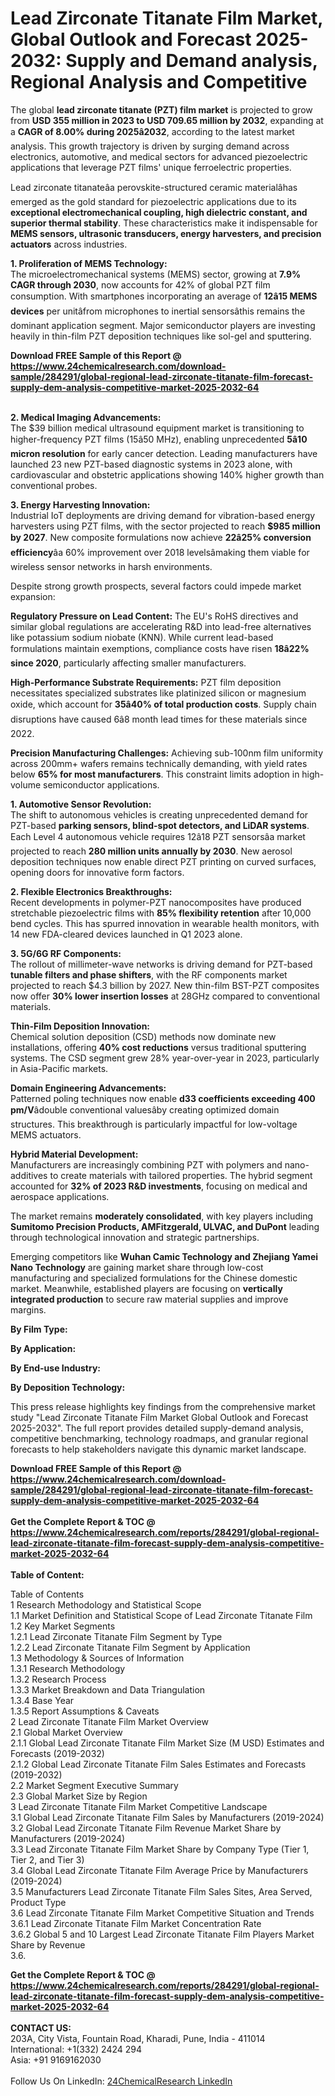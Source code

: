 <h1>Lead Zirconate Titanate Film Market, Global Outlook and Forecast 2025-2032: Supply and Demand analysis, Regional Analysis and Competitive</h1><p>The global <strong>lead zirconate titanate (PZT) film market</strong> is projected to grow from <strong>USD 355 million in 2023 to USD 709.65 million by 2032</strong>, expanding at a <strong>CAGR of 8.00% during 2025â2032</strong>, according to the latest market analysis. This growth trajectory is driven by surging demand across electronics, automotive, and medical sectors for advanced piezoelectric applications that leverage PZT films' unique ferroelectric properties.</p><p>Lead zirconate titanateâa perovskite-structured ceramic materialâhas emerged as the gold standard for piezoelectric applications due to its <strong>exceptional electromechanical coupling, high dielectric constant, and superior thermal stability</strong>. These characteristics make it indispensable for <strong>MEMS sensors, ultrasonic transducers, energy harvesters, and precision actuators</strong> across industries.</p><p><strong>1. Proliferation of MEMS Technology:</strong><br>
The microelectromechanical systems (MEMS) sector, growing at <strong>7.9% CAGR through 2030</strong>, now accounts for 42% of global PZT film consumption. With smartphones incorporating an average of <strong>12â15 MEMS devices</strong> per unitâfrom microphones to inertial sensorsâthis remains the dominant application segment. Major semiconductor players are investing heavily in thin-film PZT deposition techniques like sol-gel and sputtering.</p><div><b>Download FREE Sample of this Report @ 
            <a href="https://www.24chemicalresearch.com/download-sample/284291/global-regional-lead-zirconate-titanate-film-forecast-supply-dem-analysis-competitive-market-2025-2032-64">
            https://www.24chemicalresearch.com/download-sample/284291/global-regional-lead-zirconate-titanate-film-forecast-supply-dem-analysis-competitive-market-2025-2032-64</a></b></div><br><p><strong>2. Medical Imaging Advancements:</strong><br>
The $39 billion medical ultrasound equipment market is transitioning to higher-frequency PZT films (15â50 MHz), enabling unprecedented <strong>5â10 micron resolution</strong> for early cancer detection. Leading manufacturers have launched 23 new PZT-based diagnostic systems in 2023 alone, with cardiovascular and obstetric applications showing 140% higher growth than conventional probes.</p><p><strong>3. Energy Harvesting Innovation:</strong><br>
Industrial IoT deployments are driving demand for vibration-based energy harvesters using PZT films, with the sector projected to reach <strong>$985 million by 2027</strong>. New composite formulations now achieve <strong>22â25% conversion efficiency</strong>âa 60% improvement over 2018 levelsâmaking them viable for wireless sensor networks in harsh environments.</p><p>Despite strong growth prospects, several factors could impede market expansion:</p><p><strong>Regulatory Pressure on Lead Content:</strong> The EU's RoHS directives and similar global regulations are accelerating R&amp;D into lead-free alternatives like potassium sodium niobate (KNN). While current lead-based formulations maintain exemptions, compliance costs have risen <strong>18â22% since 2020</strong>, particularly affecting smaller manufacturers.</p><p><strong>High-Performance Substrate Requirements:</strong> PZT film deposition necessitates specialized substrates like platinized silicon or magnesium oxide, which account for <strong>35â40% of total production costs</strong>. Supply chain disruptions have caused 6â8 month lead times for these materials since 2022.</p><p><strong>Precision Manufacturing Challenges:</strong> Achieving sub-100nm film uniformity across 200mm+ wafers remains technically demanding, with yield rates below <strong>65% for most manufacturers</strong>. This constraint limits adoption in high-volume semiconductor applications.</p><p><strong>1. Automotive Sensor Revolution:</strong><br>
The shift to autonomous vehicles is creating unprecedented demand for PZT-based <strong>parking sensors, blind-spot detectors, and LiDAR systems</strong>. Each Level 4 autonomous vehicle requires 12â18 PZT sensorsâa market projected to reach <strong>280 million units annually by 2030</strong>. New aerosol deposition techniques now enable direct PZT printing on curved surfaces, opening doors for innovative form factors.</p><p><strong>2. Flexible Electronics Breakthroughs:</strong><br>
Recent developments in polymer-PZT nanocomposites have produced stretchable piezoelectric films with <strong>85% flexibility retention</strong> after 10,000 bend cycles. This has spurred innovation in wearable health monitors, with 14 new FDA-cleared devices launched in Q1 2023 alone.</p><p><strong>3. 5G/6G RF Components:</strong><br>
The rollout of millimeter-wave networks is driving demand for PZT-based <strong>tunable filters and phase shifters</strong>, with the RF components market projected to reach $4.3 billion by 2027. New thin-film BST-PZT composites now offer <strong>30% lower insertion losses</strong> at 28GHz compared to conventional materials.</p><p><strong>Thin-Film Deposition Innovation:</strong><br>
    Chemical solution deposition (CSD) methods now dominate new installations, offering <strong>40% cost reductions</strong> versus traditional sputtering systems. The CSD segment grew 28% year-over-year in 2023, particularly in Asia-Pacific markets.</p><p><strong>Domain Engineering Advancements:</strong><br>
    Patterned poling techniques now enable <strong>d33 coefficients exceeding 400 pm/V</strong>âdouble conventional valuesâby creating optimized domain structures. This breakthrough is particularly impactful for low-voltage MEMS actuators.</p><p><strong>Hybrid Material Development:</strong><br>
    Manufacturers are increasingly combining PZT with polymers and nano-additives to create materials with tailored properties. The hybrid segment accounted for <strong>32% of 2023 R&amp;D investments</strong>, focusing on medical and aerospace applications.</p><p>The market remains <strong>moderately consolidated</strong>, with key players including <strong>Sumitomo Precision Products, AMFitzgerald, ULVAC, and DuPont</strong> leading through technological innovation and strategic partnerships.</p><p>Emerging competitors like <strong>Wuhan Camic Technology and Zhejiang Yamei Nano Technology</strong> are gaining market share through low-cost manufacturing and specialized formulations for the Chinese domestic market. Meanwhile, established players are focusing on <strong>vertically integrated production</strong> to secure raw material supplies and improve margins.</p><p><strong>By Film Type:</strong></p><p><strong>By Application:</strong></p><p><strong>By End-use Industry:</strong></p><p><strong>By Deposition Technology:</strong></p><p>This press release highlights key findings from the comprehensive market study "Lead Zirconate Titanate Film Market Global Outlook and Forecast 2025-2032". The full report provides detailed supply-demand analysis, competitive benchmarking, technology roadmaps, and granular regional forecasts to help stakeholders navigate this dynamic market landscape.</p><div><b>Download FREE Sample of this Report @ 
            <a href="https://www.24chemicalresearch.com/download-sample/284291/global-regional-lead-zirconate-titanate-film-forecast-supply-dem-analysis-competitive-market-2025-2032-64">
            https://www.24chemicalresearch.com/download-sample/284291/global-regional-lead-zirconate-titanate-film-forecast-supply-dem-analysis-competitive-market-2025-2032-64</a></b></div><br><div><b>Get the Complete Report & TOC @ 
            <a href="https://www.24chemicalresearch.com/reports/284291/global-regional-lead-zirconate-titanate-film-forecast-supply-dem-analysis-competitive-market-2025-2032-64">
            https://www.24chemicalresearch.com/reports/284291/global-regional-lead-zirconate-titanate-film-forecast-supply-dem-analysis-competitive-market-2025-2032-64</a></b></div><br>
            <b>Table of Content:</b><p>Table of Contents<br />
1 Research Methodology and Statistical Scope<br />
1.1 Market Definition and Statistical Scope of Lead Zirconate Titanate Film<br />
1.2 Key Market Segments<br />
1.2.1 Lead Zirconate Titanate Film Segment by Type<br />
1.2.2 Lead Zirconate Titanate Film Segment by Application<br />
1.3 Methodology & Sources of Information<br />
1.3.1 Research Methodology<br />
1.3.2 Research Process<br />
1.3.3 Market Breakdown and Data Triangulation<br />
1.3.4 Base Year<br />
1.3.5 Report Assumptions & Caveats<br />
2 Lead Zirconate Titanate Film Market Overview<br />
2.1 Global Market Overview<br />
2.1.1 Global Lead Zirconate Titanate Film Market Size (M USD) Estimates and Forecasts (2019-2032)<br />
2.1.2 Global Lead Zirconate Titanate Film Sales Estimates and Forecasts (2019-2032)<br />
2.2 Market Segment Executive Summary<br />
2.3 Global Market Size by Region<br />
3 Lead Zirconate Titanate Film Market Competitive Landscape<br />
3.1 Global Lead Zirconate Titanate Film Sales by Manufacturers (2019-2024)<br />
3.2 Global Lead Zirconate Titanate Film Revenue Market Share by Manufacturers (2019-2024)<br />
3.3 Lead Zirconate Titanate Film Market Share by Company Type (Tier 1, Tier 2, and Tier 3)<br />
3.4 Global Lead Zirconate Titanate Film Average Price by Manufacturers (2019-2024)<br />
3.5 Manufacturers Lead Zirconate Titanate Film Sales Sites, Area Served, Product Type<br />
3.6 Lead Zirconate Titanate Film Market Competitive Situation and Trends<br />
3.6.1 Lead Zirconate Titanate Film Market Concentration Rate<br />
3.6.2 Global 5 and 10 Largest Lead Zirconate Titanate Film Players Market Share by Revenue<br />
3.6.</p><div><b>Get the Complete Report & TOC @ 
            <a href="https://www.24chemicalresearch.com/reports/284291/global-regional-lead-zirconate-titanate-film-forecast-supply-dem-analysis-competitive-market-2025-2032-64">
            https://www.24chemicalresearch.com/reports/284291/global-regional-lead-zirconate-titanate-film-forecast-supply-dem-analysis-competitive-market-2025-2032-64</a></b></div><br><b>CONTACT US:</b><br>
            203A, City Vista, Fountain Road, Kharadi, Pune, India - 411014<br>
            International: +1(332) 2424 294<br>
            Asia: +91 9169162030 <br><br>
            Follow Us On LinkedIn: <a href="https://www.linkedin.com/company/24chemicalresearch/">24ChemicalResearch LinkedIn</a>